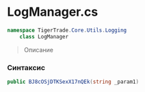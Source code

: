 
# LogManager.cs
```csharp
namespace TigerTrade.Core.Utils.Logging  
    class LogManager
```

> Описание

### Синтаксис
```csharp
public BJ8cOSjDTKSexX17nQEk(string _param1)
```
